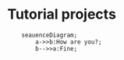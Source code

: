 # Tutorial projects
```mermaid
    seauenceDiagram;
        a->>b:How are you?;
        b-->>a:Fine;
```